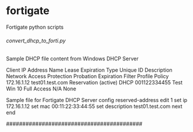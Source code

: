 # fortigate
Fortigate python scripts

###### convert_dhcp_to_forti.py ##########

Sample DHCP file content from Windows DHCP Server

Client IP Address	Name	Lease Expiration	Type	Unique ID	Description	Network Access Protection	Probation Expiration	Filter Profile	Policy
172.16.1.12	test01.test.com	Reservation (active)	DHCP	001122334455	Test Win 10 	Full Access	N/A	None	

Sample file for Fortigate DHCP Server
config reserved-address
edit 1
set ip 172.16.1.12
set mac 00:11:22:33:44:55
set description test01.test.com
next
end

##########################################
